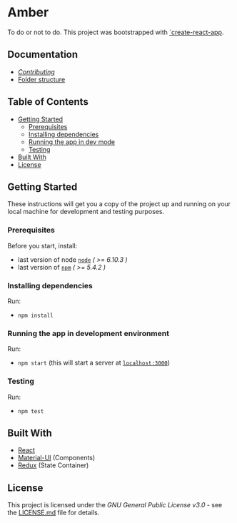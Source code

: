 # Amber

To do or not to do.
This project was bootstrapped with [`create-react-app](https://github.com/facebookincubator/create-react-app).

## Documentation
- [*Contributing*](wiki/CONTRIBUTING.md)
- [Folder structure](wiki/PROJECT_STRUCTURE.md)

## Table of Contents
- [Getting Started](#getting-started)
  - [Prerequisites](#prerequisites)
  - [Installing dependencies](#installing-dependencies)
  - [Running the app in dev mode](#running-the-app-in-development-environment)
  - [Testing](#testing)
- [Built With](#built-with)
- [License](#license)

## Getting Started

These instructions will get you a copy of the project up and running on your local machine for development and testing purposes.

### Prerequisites

Before you start, install:
- last version of node [`node`](https://nodejs.org/) _( >= 6.10.3 )_
- last version of [`npm`](https://www.npmjs.com/) _( >= 5.4.2 )_

### Installing dependencies

Run:
- `npm install`

### Running the app in development environment

Run:
- `npm start` (this will start a server at [`localhost:3000`](http://localhost:3000/))

### Testing

Run:
- `npm test`

## Built With
- [React](https://facebook.github.io/react/)
- [Material-UI](https://material-ui-1dab0.firebaseapp.com/) (Components)
- [Redux](http://redux.js.org/) (State Container)

## License

This project is licensed under the *GNU General Public License v3.0* - see the [LICENSE.md](LICENSE.md) file for details.
